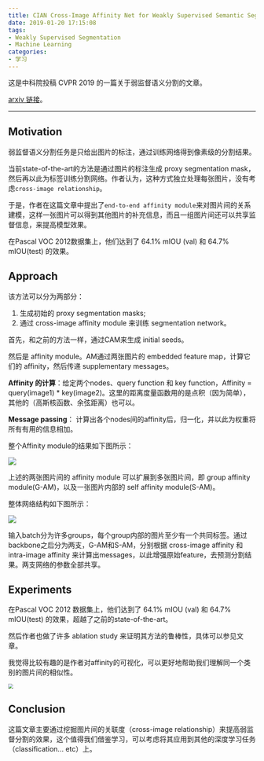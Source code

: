 ```yaml
---
title: CIAN Cross-Image Affinity Net for Weakly Supervised Semantic Segmentation 论文解读
date: 2019-01-20 17:15:08
tags: 
- Weakly Supervised Segmentation
- Machine Learning
categories:
- 学习
---
```


这是中科院投稿 CVPR 2019 的一篇关于弱监督语义分割的文章。

[arxiv 链接](https://arxiv.org/abs/1811.10842)。

<!-- more -->

-----

## Motivation

弱监督语义分割任务是只给出图片的标注，通过训练网络得到像素级的分割结果。

当前state-of-the-art的方法是通过图片的标注生成 proxy segmentation mask，然后再以此为标签训练分割网络。作者认为，这种方式独立处理每张图片，没有考虑`cross-image relationship`。

于是，作者在这篇文章中提出了`end-to-end affinity module`来对图片间的关系建模，这样一张图片可以得到其他图片的补充信息，而且一组图片间还可以共享监督信息，来提高模型效果。

在Pascal VOC 2012数据集上，他们达到了 64.1% mIOU (val) 和 64.7% mIOU(test) 的效果。



##  Approach

该方法可以分为两部分：

1. 生成初始的 proxy segmentation masks;
2. 通过 cross-image affinity module 来训练 segmentation network。



首先，和之前的方法一样，通过CAM来生成 initial seeds。

然后是 affinity module。AM通过两张图片的 embedded feature map，计算它们的 affinity，然后传递 supplementary messages。

**Affinity 的计算**：给定两个nodes、query function 和 key function，Affinity = query(image1) * key(image2)。这里的距离度量函数用的是点积（因为简单），其他的（高斯核函数、余弦距离）也可以。

 **Message passing**： 计算出各个nodes间的affinity后，归一化，并以此为权重将所有有用的信息相加。

整个Affinity module的结果如下图所示：

<img src="image1.png" style="zoom:100%" />



上述的两张图片间的 affinity module 可以扩展到多张图片间，即 group affinity module(G-AM)，以及一张图片内部的 self affinity module(S-AM)。



整体网络结构如下图所示：

<img src="image2.png" style="zoom:100%" />

输入batch分为许多groups，每个group内部的图片至少有一个共同标签。通过backbone之后分为两支，G-AM和S-AM，分别根据 cross-image affinity 和 intra-image affinity 来计算出messages，以此增强原始feature，去预测分割结果。两支网络的参数全部共享。



## Experiments

在Pascal VOC 2012 数据集上，他们达到了 64.1% mIOU (val) 和 64.7% mIOU(test) 的效果，超越了之前的state-of-the-art。

然后作者也做了许多 ablation study 来证明其方法的鲁棒性，具体可以参见文章。

我觉得比较有趣的是作者对affinity的可视化，可以更好地帮助我们理解同一个类别的图片间的相似性。

<img src="image3.png" style="zoom:60%" />



## Conclusion

这篇文章主要通过挖掘图片间的关联度（cross-image relationship）来提高弱监督分割的效果，这个值得我们借鉴学习，可以考虑将其应用到其他的深度学习任务（classification... etc）上。